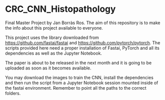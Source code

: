 # CRC_CNN_Histopathology
Final Master Project by Jan Borràs Ros. The aim of this repository is to make the info about this project available to everyone.

This project uses the library downloaded from https://github.com/fastai/fastai and https://github.com/pytorch/pytorch. The scripts provided here need a proper installation of Fastai, PyTorch and all its dependencies as well as the Jupyter Notebook.

The paper is about to be released in the next month and it is going to be uploaded as soon as it becomes available.

You may download the images to train the CNN, install the dependencies and then run the script from a Jupyter Notebook session mounted inside of the fastai environment. Remember to point all the paths to the correct folders.
